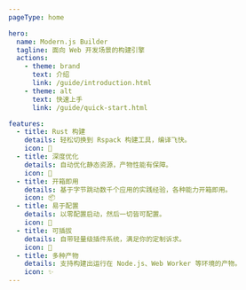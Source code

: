 ```yaml
---
pageType: home

hero:
  name: Modern.js Builder
  tagline: 面向 Web 开发场景的构建引擎
  actions:
    - theme: brand
      text: 介绍
      link: /guide/introduction.html
    - theme: alt
      text: 快速上手
      link: /guide/quick-start.html

features:
  - title: Rust 构建
    details: 轻松切换到 Rspack 构建工具，编译飞快。
    icon: 🚀
  - title: 深度优化
    details: 自动优化静态资源，产物性能有保障。
    icon: 🍭
  - title: 开箱即用
    details: 基于字节跳动数千个应用的实践经验，各种能力开箱即用。
    icon: 📦
  - title: 易于配置
    details: 以零配置启动，然后一切皆可配置。
    icon: 📖
  - title: 可插拔
    details: 自带轻量级插件系统，满足你的定制诉求。
    icon: 🎨
  - title: 多种产物
    details: 支持构建出运行在 Node.js、Web Worker 等环境的产物。
    icon: ✨
---
```

